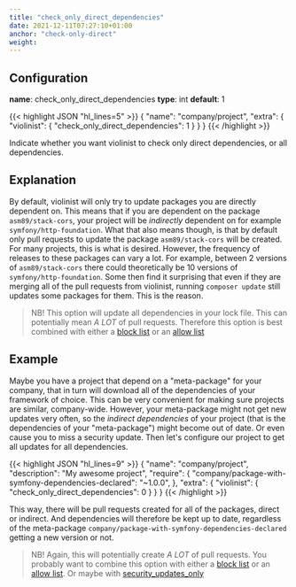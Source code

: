 ```yaml
---
title: "check_only_direct_dependencies"
date: 2021-12-11T07:27:10+01:00
anchor: "check-only-direct"
weight:
---
```


## Configuration

__name__: check_only_direct_dependencies
__type__: int
__default__: 1

{{< highlight JSON "hl_lines=5" >}}
{
  "name": "company/project",
  "extra": {
    "violinist": {
      "check_only_direct_dependencies": 1
    }
  }
}
{{< /highlight >}}

Indicate whether you want violinist to check only direct dependencies, or all dependencies.

## Explanation

By default, violinist will only try to update packages you are directly dependent on. This means that if you are dependent on the package `asm89/stack-cors`, your project will be _indirectly_ dependent on for example `symfony/http-foundation`. What that also means though, is that by default only pull requests to update the package `asm89/stack-cors` will be created. For many projects, this is what is desired. However, the frequency of releases to these packages can vary a lot. For example, between 2 versions of `asm89/stack-cors` there could theoretically be 10 versions of `symfony/http-foundation`. Some then find it surprising that even if they are merging all of the pull requests from violinist, running `composer update` still updates some packages for them. This is the reason.

> NB! This option will update all dependencies in your lock file. This can potentially mean _A LOT_ of pull requests. Therefore this option is best combined with either a [block list](#blocklisting-projects) or an [allow list](#allow-list)

## Example

Maybe you have a project that depend on a "meta-package" for your company, that in turn will download all of the dependencies of your framework of choice. This can be very convenient for making sure projects are similar, company-wide. However, your meta-package might not get new updates very often, so the _indirect dependencies_ of your project (that is the dependencies of your "meta-package") might become out of date. Or even cause you to miss a security update. Then let's configure our project to get all updates for all dependencies.

{{< highlight JSON "hl_lines=9" >}}
{
  "name": "company/project",
  "description": "My awesome project",
  "require": {
    "company/package-with-symfony-dependencies-declared": "~1.0.0",
  },
  "extra": {
    "violinist": {
      "check_only_direct_dependencies": 0
    }
  }
}
{{< /highlight >}}

This way, there will be pull requests created for all of the packages, direct or indirect. And dependencies will therefore be kept up to date, regardless of the meta-package `company/package-with-symfony-dependencies-declared` getting a new version or not.

> NB! Again, this will potentially create _A LOT_ of pull requests. You probably want to combine this option with either a [block list](#blocklisting-projects) or an [allow list](#allow-list). Or maybe with [security_updates_only](#security-updates-only)
